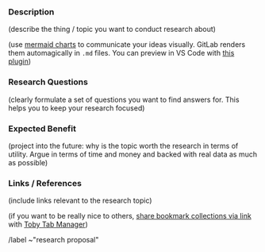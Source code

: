 ### Description

(describe the thing / topic you want to conduct research about)

(use [mermaid charts](https://mermaidjs.github.io/mermaid-live-editor/#/edit/eyJjb2RlIjoiZ3JhcGggVERcbkFbQ2hyaXN0bWFzXSAtLT58R2V0IG1vbmV5fCBCKEdvIHNob3BwaW5nKVxuQiAtLT4gQ3tMZXQgbWUgdGhpbmt9XG5DIC0tPnxPbmV8IERbTGFwdG9wXVxuQyAtLT58VHdvfCBFW2lQaG9uZV1cbkMgLS0-fFRocmVlfCBGW0Nhcl1cbiIsIm1lcm1haWQiOnsidGhlbWUiOiJkZWZhdWx0In19) to communicate your ideas visually. GitLab renders them automagically in `.md` files. You can preview in VS Code with [this plugin](https://marketplace.visualstudio.com/items?itemName=vstirbu.vscode-mermaid-preview))

### Research Questions

(clearly formulate a set of questions you want to find answers for. This helps you to keep your research focused)

### Expected Benefit

(project into the future: why is the topic worth the research in terms of utility. Argue in terms of time and money and backed with real data as much as possible)

### Links / References

(include links relevant to the research topic)

(if you want to be really nice to others, [share bookmark collections via link](https://www.gettoby.com/blog/post/sharing-is-caring) with [Toby Tab Manager](https://www.gettoby.com))

/label ~"research proposal"
